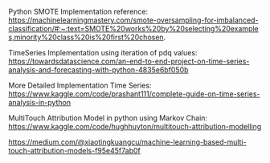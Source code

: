 Python SMOTE Implementation reference:
https://machinelearningmastery.com/smote-oversampling-for-imbalanced-classification/#:~:text=SMOTE%20works%20by%20selecting%20examples,minority%20class%20is%20first%20chosen.


TimeSeries Implementation using iteration of pdq values:
https://towardsdatascience.com/an-end-to-end-project-on-time-series-analysis-and-forecasting-with-python-4835e6bf050b

More Detailed Implementation Time Series:
https://www.kaggle.com/code/prashant111/complete-guide-on-time-series-analysis-in-python

MultiTouch Attribution Model in python using Markov Chain:
https://www.kaggle.com/code/hughhuyton/multitouch-attribution-modelling

https://medium.com/@xiaotingkuangcu/machine-learning-based-multi-touch-attribution-models-f95e45f7ab0f